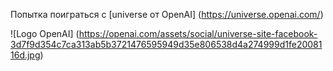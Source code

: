 Попытка поиграться с [universe от OpenAI] (https://universe.openai.com/)

![Logo OpenAI] (https://openai.com/assets/social/universe-site-facebook-3d7f9d354c7ca313ab5b3721476595949d35e806538d4a274999d1fe2008116d.jpg)
